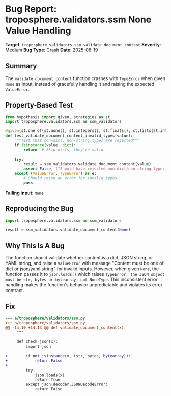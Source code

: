 # Bug Report: troposphere.validators.ssm None Value Handling

**Target**: `troposphere.validators.ssm.validate_document_content`
**Severity**: Medium
**Bug Type**: Crash
**Date**: 2025-08-19

## Summary

The `validate_document_content` function crashes with `TypeError` when given `None` as input, instead of gracefully handling it and raising the expected `ValueError`.

## Property-Based Test

```python
from hypothesis import given, strategies as st
import troposphere.validators.ssm as ssm_validators

@given(st.one_of(st.none(), st.integers(), st.floats(), st.lists(st.integers())))
def test_validate_document_content_invalid_types(value):
    """Test that non-dict, non-string types are rejected"""
    if isinstance(value, dict):
        return  # Skip dicts, they're valid
    
    try:
        result = ssm_validators.validate_document_content(value)
        assert False, f"Should have rejected non-dict/non-string type: {type(value)}"
    except (ValueError, TypeError) as e:
        # Should raise an error for invalid types
        pass
```

**Failing input**: `None`

## Reproducing the Bug

```python
import troposphere.validators.ssm as ssm_validators

result = ssm_validators.validate_document_content(None)
```

## Why This Is A Bug

The function should validate whether content is a dict, JSON string, or YAML string, and raise a `ValueError` with message "Content must be one of dict or json/yaml string" for invalid inputs. However, when given `None`, the function passes it to `json.loads()` which raises `TypeError: the JSON object must be str, bytes or bytearray, not NoneType`. This inconsistent error handling makes the function's behavior unpredictable and violates its error contract.

## Fix

```diff
--- a/troposphere/validators/ssm.py
+++ b/troposphere/validators/ssm.py
@@ -14,10 +14,13 @@ def validate_document_content(x):
     """
 
     def check_json(x):
         import json
 
+        if not isinstance(x, (str, bytes, bytearray)):
+            return False
+
         try:
             json.loads(x)
             return True
         except json.decoder.JSONDecodeError:
             return False
```